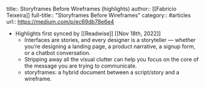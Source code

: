 title:: Storyframes Before Wireframes (highlights)
author:: [[Fabricio Teixeira]]
full-title:: "Storyframes Before Wireframes"
category:: #articles
url:: https://medium.com/p/ec69db78e6e4

- Highlights first synced by [[Readwise]] [[Nov 18th, 2022]]
	- Interfaces are stories, and every designer is a storyteller — whether you’re designing a landing page, a product narrative, a signup form, or a chatbot conversation.
	- Stripping away all the visual clutter can help you focus on the core of the message you are trying to communicate.
	- storyframes: a hybrid document between a script/story and a wireframe.